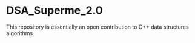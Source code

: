# DSA_Superme_2.0
This repository is essentially an open contribution to C++ data structures algorithms.
